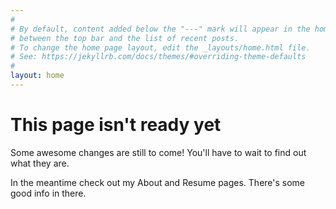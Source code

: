```yaml
---
#
# By default, content added below the "---" mark will appear in the home page
# between the top bar and the list of recent posts.
# To change the home page layout, edit the _layouts/home.html file.
# See: https://jekyllrb.com/docs/themes/#overriding-theme-defaults
#
layout: home
---
```


# This page isn't ready yet

Some awesome changes are still to come! You'll have to wait to find out what they are.

In the meantime check out my About and Resume pages. There's some good info in there.